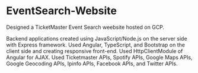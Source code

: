 # EventSearch-Website

Designed a TicketMaster Event Search weebsite hosted on GCP. 

Backend applications created using JavaScript/Node.js on the server side with Express framework.
Used Angular, TypeScript, and Bootstrap on the client side and creating responsive front-end.
Used HttpClientModule of Angular for AJAX.
Used Ticketmaster APIs, Spotify APIs, Google Maps APIs, Google Geocoding APIs, Ipinfo APIs, Facebook APIs, and Twitter APIs.
